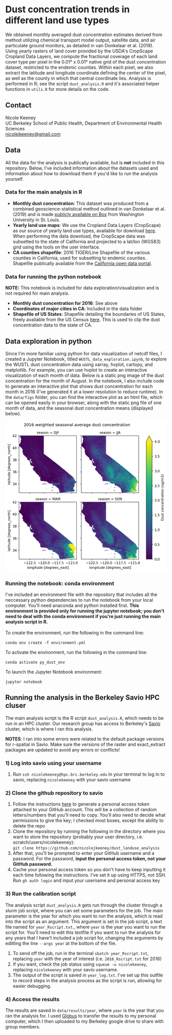 # Dust concentration trends in different land use types 
We obtained monthly averaged dust concentration estimates derived from method utilizing chemical transport model output, satellite data, and air particulate ground monitors, as detailed in van Donkelaar et al. (2019). Using yearly rasters of land cover provided by the USDA's CropScape Cropland Data Layers, we compute the fractional coverage of each land cover type per pixel in the 0.01° x 0.01° native grid of the dust concentration dataset, restricted to the endemic counties. Within each pixel, we also extract the latitude and longitude coordinate defining the center of the pixel, as well as the county in which that central coordinate lies. Analysis is performed in R; see the script `dust_analysis.R` and it's associated helper functions in `utils.R` for more details on the code. 

## Contact 
Nicole Keeney<br>
UC Berkeley School of Public Health, Department of Environmental Health Sciences<br>
nicolejkeeney@gmail.com<br>


## Data 
All the data for the analysis is publically available, but is **not** included in this repository. Below, I've included information about the datasets used and information about how to download them if you'd like to run the analysis yourself. 
### Data for the main analysis in R
- **Monthly dust concentration**: This dataset was produced from a combined geoscience-statistical method outlined in van Donkelaar et al. (2019) and is made [publicly available on Box](https://wustl.app.box.com/s/wk3144jc6xfy6ujfvyv5m2yfk33nz2nn/folder/136086352053) from Washington University in St. Louis. 
- **Yearly land use maps**: We use the Cropland Data Layers (CropScape) as our source of yearly land use types, available for download [here](https://nassgeodata.gmu.edu/CropScape/). When performing the data download, the CropScape data was subsetted to the state of California and projected to a lat/lon (WGS83) grid using the tools on the user interface.
- **CA counties shapefile**: 2016 TIGER/Line Shapefile of the various counties in California, used for subsetting to endemic counties. Shapefile publically available from the [California open data portal](https://data.ca.gov/dataset/ca-geographic-boundaries#).
### Data for running the python notebook 
**NOTE:** This notebook is included for data exploration/visualization and is not required for main analysis.
- **Monthly dust concentration for 2016**: See above 
- **Coordinates of major cities in CA**: Included in the data folder 
- **Shapefile of US States**: Shapefile detailing the boundaries of US States, freely available from the US Census [here](https://www.census.gov/geographies/mapping-files/time-series/geo/carto-boundary-file.html). This is used to clip the dust concentration data to the state of CA. 


## Data exploration in python
Since I'm more familiar using python for data visualization of netcdf files, I created a Jupyter Notebook, titled `WUSTL_data_exploration.ipynb`, to explore the WUSTL dust concentration data using xarray, hvplot, cartopy, and matplotlib. For example, you can use hvplot to create an interactive visualization of each month of data. Below is a static png image of the dust concentration for the month of August. In the notebook, I also include code to generate an interactive plot that shows dust concentration for each month in 2016 (I've generated it at a lower resolution to reduce runtime). In the `data/figs` folder, you can find the interactive plot as an html file, which can be opened easily in your browser, along with the static png file of one month of data, and the seasonal dust concentration means (displayed below). 

![mean seasonal dust](data/figs/2016_dust_seasonal_av.png "August 2016 mean seasonal dust conc")

### Running the notebook: conda environment
I've included an environment file with the repository that includes all the neccessary python dependencies to run the notebook from your local computer. You'll need anaconda and python installed first. **This environment is provided only for running the jupyter notebook; you don't need to deal with the conda environment if you're just running the main analysis script in R.**  <br><br> 
To create the environment, run the following in the command line: 
```
conda env create -f environment.yml
```
To activate the environment, run the following in the command line: 
```
conda activate py_dust_env
```
To launch the Jupyter Notebook environment: 
```
jupyter notebook
```

## Running the analysis in the Berkeley Savio HPC cluser 
The main analysis script is the R script `dust_analysis.R`, which needs to be run in an HPC cluster. Our research group has access to Berkeley's [Savio](https://research-it.berkeley.edu/services-projects/high-performance-computing-savio) cluster, which is where I ran this analysis. 

**NOTES**: I ran into some errors were related to the default package versions for r-spatial in Savio. Make sure the versions of the raster and exact_extract packages are updated to avoid any errors or conflicts! 

### 1) Log into savio using your username 
 1) Run `ssh nicolekeeney@hpc.brc.berkeley.edu` in your terminal to log in to savio, replacing `nicolekeeney` with your savio username

### 2) Clone the github repository to savio
 1) Follow the instructions [here](https://docs.github.com/en/authentication/keeping-your-account-and-data-secure/creating-a-personal-access-token) to generate a personal access token attached to your GitHub account. This will be a collection of random letters/numbers that you'll need to copy. You'll also need to decide what permissions to give the key; I checked most boxes, except the ability to delete the repo 
 2) Clone the repository by running the following in the directory where you want to store the repository (probably your user directory, i.e. scratch/users/nicolekeeney): <br>`git clone https://github.com/nicolejkeeney/dust_landuse_analysis` 
 3) After that, you'll be prompted to enter your GitHub username and a password. For the password, **input the personal access token, not your GitHub password.** 
 4) Cache your personal access token so you don't have to keep inputting it each time following the instructions. I've set it up using HTTPS, not SSH. Run `gh auth login` and input your username and personal access key 
### 3) Run the calibration script 
The analysis script `dust_analysis.R` gets run through the cluster through a slurm job script, where you can set some parameters for the job. The main parameter is the year for which you want to run the analysis, which is read into the script as an argument. This argument is set in the job script, a text file named for `year_Rscript.txt`., where `year` is the year you want to run the script for. You'll need to edit this textfile if you want to run the analysis for any years that I have't included a job script for, changing the arguments by editting the line `--args year` at the bottom of the file. 
 1) To send off the job, run in the terminal `sbatch year_Rscript.txt`, replacing `year` with the year of interest (i.e. `2016_Rscript.txt` for 2016)
 2) If you want, check the job status using `squeue -u nicolekeeney`, replacing `nicolekeeney` with your savio username. 
 3) The output of the script is saved in `year_log.txt`. I've set up this outfile to record steps in the analysis process as the script is run, allowing for easier debugging. 
### 4) Access the results 
The results are saved in `data/results/year`, where `year` is the year that you ran the analysis for. I used [Globus](https://docs-research-it.berkeley.edu/services/high-performance-computing/user-guide/data/transferring-data/using-globus-connect-savio/) to transfer the results to my personal computer, which I then uploaded to my Berkeley google drive to share with group members.
